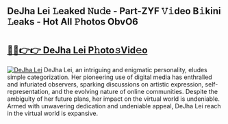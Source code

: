 ## DeJha Lei 𝙻eaked 𝙽u𝚍e - Part-ZYF 𝚅𝚒deo B𝚒kini 𝙻eaks - Hot All 𝙿hotos ObvO6

# <h2><a href="http://ld5qeh.urlbe.top/?page=DeJha+Lei">🔗🔗👉👉 DeJha Lei P𝚑oto𝚜Vid𝚎o</a></h2>

[![DeJha Lei](https://i.imgur.com/eBuTRDB.gif)](http://ld5qeh.urlbe.top/?page=DeJha+Lei)
DeJha Lei, an intriguing and enigmatic personality, eludes simple categorization. Her pioneering use of digital media has enthralled and infuriated observers, sparking discussions on artistic expression, self-representation, and the evolving nature of online communities. Despite the ambiguity of her future plans, her impact on the virtual world is undeniable. Armed with unwavering dedication and undeniable appeal, DeJha Lei reach in the virtual world is expansive.
